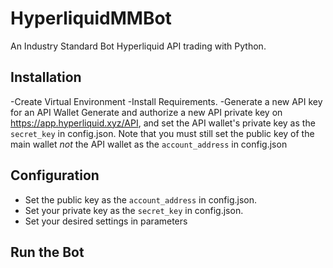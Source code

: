 # HyperliquidMMBot
An Industry Standard Bot
Hyperliquid API trading with Python.

</div>

## Installation
-Create Virtual Environment
-Install Requirements. 
-Generate a new API key for an API Wallet
Generate and authorize a new API private key on https://app.hyperliquid.xyz/API, and set the API wallet's private key as the `secret_key` in config.json. Note that you must still set the public key of the main wallet *not* the API wallet as the `account_address` in config.json
## Configuration 

- Set the public key as the `account_address` in config.json.
- Set your private key as the `secret_key` in config.json.
- Set your desired settings in parameters
 
## Run the Bot



